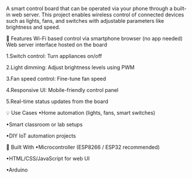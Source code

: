 A smart control board that can be operated via your phone through a built-in web server. This project enables wireless control of connected devices such as lights, fans, and switches with adjustable parameters like brightness and speed.

🔧 Features
Wi-Fi based control via smartphone browser (no app needed)
Web server interface hosted on the board

1.Switch control: Turn appliances on/off

2.Light dimming: Adjust brightness levels using PWM

3.Fan speed control: Fine-tune fan speed

4.Responsive UI: Mobile-friendly control panel

5.Real-time status updates from the board

💡 Use Cases
•Home automation (lights, fans, smart switches)

•Smart classroom or lab setups

•DIY IoT automation projects

🧰 Built With
•Microcontroller (ESP8266 / ESP32 recommended)

•HTML/CSS/JavaScript for web UI

•Arduino

